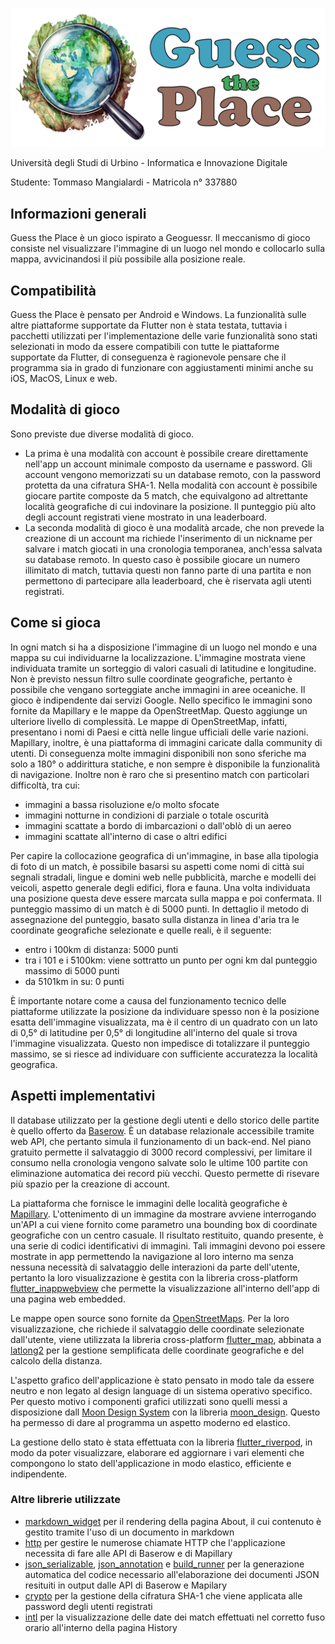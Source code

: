 ![Guess the Place logo](assets/logo/guesstheplace.png "Guess the Place logo")

Università degli Studi di Urbino - Informatica e Innovazione Digitale

Studente: Tommaso Mangialardi - Matricola n° 337880

## Informazioni generali

Guess the Place è un gioco ispirato a Geoguessr. Il meccanismo di gioco consiste nel visualizzare l'immagine di un luogo nel mondo e collocarlo sulla mappa, avvicinandosi il più possibile alla posizione reale.

## Compatibilità

Guess the Place è pensato per Android e Windows. La funzionalità sulle altre piattaforme supportate da Flutter non è stata testata, tuttavia i pacchetti utilizzati per l'implementazione delle varie funzionalità sono stati selezionati in modo da essere compatibili con tutte le piattaforme supportate da Flutter, di conseguenza è ragionevole pensare che il programma sia in grado di funzionare con aggiustamenti minimi anche su iOS, MacOS, Linux e web.

## Modalità di gioco

Sono previste due diverse modalità di gioco.
- La prima è una modalità con account è possibile creare direttamente nell'app un account minimale composto da username e password. Gli account vengono memorizzati su un database remoto, con la password protetta da una cifratura SHA-1. Nella modalità con account è possibile giocare partite composte da 5 match, che equivalgono ad altrettante località geografiche di cui indovinare la posizione. Il punteggio più alto degli account registrati viene mostrato in una leaderboard.
- La seconda modalità di gioco è una modalità arcade, che non prevede la creazione di un account ma richiede l'inserimento di un nickname per salvare i match giocati in una cronologia temporanea, anch'essa salvata su database remoto. In questo caso è possibile giocare un numero illimitato di match, tuttavia questi non fanno parte di una partita e non permettono di partecipare alla leaderboard, che è riservata agli utenti registrati.

## Come si gioca

In ogni match si ha a disposizione l'immagine di un luogo nel mondo e una mappa su cui individuarne la localizzazione. L'immagine mostrata viene individuata tramite un sorteggio di valori casuali di latitudine e longitudine. Non è previsto nessun filtro sulle coordinate geografiche, pertanto è possibile che vengano sorteggiate anche immagini in aree oceaniche. Il gioco è indipendente dai servizi Google. Nello specifico le immagini sono fornite da Mapillary e le mappe da OpenStreetMap. Questo aggiunge un ulteriore livello di complessità. Le mappe di OpenStreetMap, infatti, presentano i nomi di Paesi e città nelle lingue ufficiali delle varie nazioni. Mapillary, inoltre, è una piattaforma di immagini caricate dalla community di utenti. Di conseguenza molte immagini disponibili non sono sferiche ma solo a 180° o addirittura statiche, e non sempre è disponibile la funzionalità di navigazione. Inoltre non è raro che si presentino match con particolari difficoltà, tra cui:
- immagini a bassa risoluzione e/o molto sfocate
- immagini notturne in condizioni di parziale o totale oscurità
- immagini scattate a bordo di imbarcazioni o dall'oblò di un aereo
- immagini scattate all'interno di case o altri edifici

Per capire la collocazione geografica di un'immagine, in base alla tipologia di foto di un match, è possibile basarsi su aspetti come nomi di città sui segnali stradali, lingue e domini web nelle pubblicità, marche e modelli dei veicoli, aspetto generale degli edifici, flora e fauna. Una volta individuata una posizione questa deve essere marcata sulla mappa e poi confermata. Il punteggio massimo di un match è di 5000 punti. In dettaglio il metodo di assegnazione del punteggio, basato sulla distanza in linea d'aria tra le coordinate geografiche selezionate e quelle reali, è il seguente:
- entro i 100km di distanza: 5000 punti
- tra i 101 e i 5100km: viene sottratto un punto per ogni km dal punteggio massimo di 5000 punti
- da 5101km in su: 0 punti

È importante notare come a causa del funzionamento tecnico delle piattaforme utilizzate la posizione da individuare spesso non è la posizione esatta dell'immagine visualizzata, ma è il centro di un quadrato con un lato di 0,5° di latitudine per 0,5° di longitudine all'interno del quale si trova l'immagine visualizzata. Questo non impedisce di totalizzare il punteggio massimo, se si riesce ad individuare con sufficiente accuratezza la località geografica.

## Aspetti implementativi

Il database utilizzato per la gestione degli utenti e dello storico delle partite è quello offerto da [Baserow](https://baserow.io/). È un database relazionale accessibile tramite web API, che pertanto simula il funzionamento di un back-end. Nel piano gratuito permette il salvataggio di 3000 record complessivi, per limitare il consumo nella cronologia vengono salvate solo le ultime 100 partite con eliminazione automatica dei record più vecchi. Questo permette di risevare più spazio per la creazione di account.

La piattaforma che fornisce le immagini delle località geografiche è [Mapillary](https://www.mapillary.com). L'ottenimento di un immagine da mostrare avviene interrogando un'API a cui viene fornito come parametro una bounding box di coordinate geografiche con un centro casuale. Il risultato restituito, quando presente, è una serie di codici identificativi di immagini. Tali immagini devono poi essere mostrate in app permettendo la navigazione al loro interno ma senza nessuna necessità di salvataggio delle interazioni da parte dell'utente, pertanto la loro visualizzazione è gestita con la libreria cross-platform [flutter_inappwebview](https://pub.dev/packages/flutter_inappwebview) che permette la visualizzazione all'interno dell'app di una pagina web embedded.

Le mappe open source sono fornite da [OpenStreetMaps](https://www.openstreetmap.org). Per la loro visualizzazione, che richiede il salvataggio delle coordinate selezionate dall'utente, viene utilizzata la libreria cross-platform [flutter_map](https://pub.dev/packages/flutter_map), abbinata a [latlong2](https://pub.dev/packages/latlong2) per la gestione semplificata delle coordinate geografiche e del calcolo della distanza.

L'aspetto grafico dell'applicazione è stato pensato in modo tale da essere neutro e non legato al design language di un sistema operativo specifico. Per questo motivo i componenti grafici utilizzati sono quelli messi a disposizione dall [Moon Design System](https://flutter.moon.io/) con la libreria [moon_design](https://pub.dev/packages/moon_design). Questo ha permesso di dare al programma un aspetto moderno ed elastico.

La gestione dello stato è stata effettuata con la libreria [flutter_riverpod](https://pub.dev/packages/flutter_riverpod), in modo da poter visualizzare, elaborare ed aggiornare i vari elementi che compongono lo stato dell'applicazione in modo elastico, efficiente e indipendente.

### Altre librerie utilizzate

- [markdown_widget](https://pub.dev/packages/markdown_widget) per il rendering della pagina About, il cui contenuto è gestito tramite l'uso di un documento in markdown
- [http](https://pub.dev/packages/http) per gestire le numerose chiamate HTTP che l'applicazione necessita di fare alle API di Baserow e di Mapillary
- [json_serializable](https://pub.dev/packages/json_serializable), [json_annotation](https://pub.dev/packages/json_annotation) e [build_runner](https://pub.dev/packages/build_runner) per la generazione automatica del codice necessario all'elaborazione dei documenti JSON resituiti in output dalle API di Baserow e Mapilary
- [crypto](https://pub.dev/packages/crypto) per la gestione della cifratura SHA-1 che viene applicata alle password degli utenti registrati
- [intl](https://pub.dev/packages/intl) per la visualizzazione delle date dei match effettuati nel corretto fuso orario all'interno della pagina History
